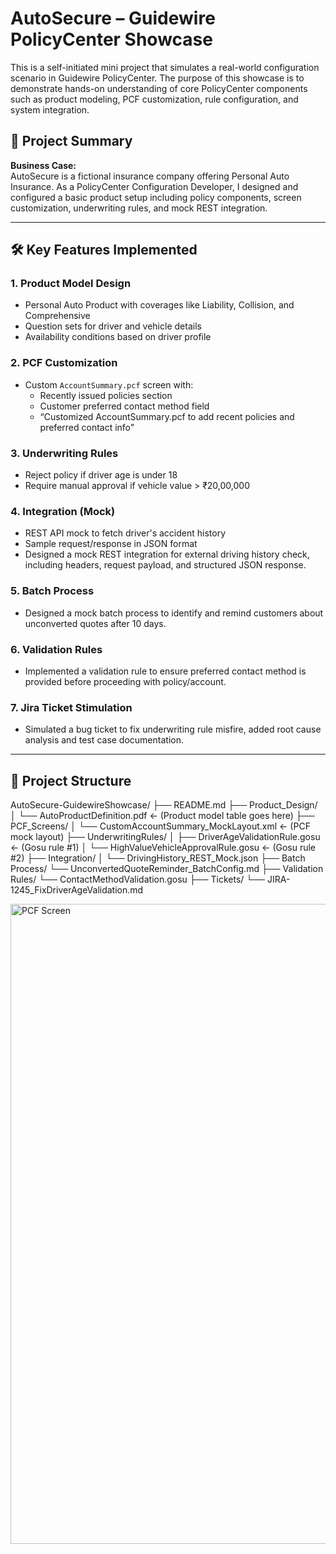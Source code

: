 # AutoSecure – Guidewire PolicyCenter Showcase

This is a self-initiated mini project that simulates a real-world configuration scenario in Guidewire PolicyCenter. The purpose of this showcase is to demonstrate hands-on understanding of core PolicyCenter components such as product modeling, PCF customization, rule configuration, and system integration.

## 📘 Project Summary

**Business Case:**  
AutoSecure is a fictional insurance company offering Personal Auto Insurance. As a PolicyCenter Configuration Developer, I designed and configured a basic product setup including policy components, screen customization, underwriting rules, and mock REST integration.

---

## 🛠️ Key Features Implemented

### 1. Product Model Design
- Personal Auto Product with coverages like Liability, Collision, and Comprehensive
- Question sets for driver and vehicle details
- Availability conditions based on driver profile

### 2. PCF Customization
- Custom `AccountSummary.pcf` screen with:
  - Recently issued policies section
  - Customer preferred contact method field
  -  “Customized AccountSummary.pcf to add recent policies and preferred contact info”

### 3. Underwriting Rules
- Reject policy if driver age is under 18
- Require manual approval if vehicle value > ₹20,00,000

### 4. Integration (Mock)
- REST API mock to fetch driver's accident history
- Sample request/response in JSON format
- Designed a mock REST integration for external driving history check, including headers, request payload, and structured JSON response.

### 5. Batch Process
- Designed a mock batch process to identify and remind customers about unconverted quotes after 10 days.

### 6. Validation Rules
- Implemented a validation rule to ensure preferred contact method is provided before proceeding with policy/account.

### 7. Jira Ticket Stimulation
- Simulated a bug ticket to fix underwriting rule misfire, added root cause analysis and test case documentation.
---

## 📂 Project Structure
AutoSecure-GuidewireShowcase/
├── README.md
├── Product_Design/
│   └── AutoProductDefinition.pdf  ← (Product model table goes here)
├── PCF_Screens/
│   └── CustomAccountSummary_MockLayout.xml  ← (PCF mock layout)
├── UnderwritingRules/
│   ├── DriverAgeValidationRule.gosu         ← (Gosu rule #1)
│   └── HighValueVehicleApprovalRule.gosu    ← (Gosu rule #2)
├── Integration/
│   └── DrivingHistory_REST_Mock.json
├── Batch Process/
    └── UnconvertedQuoteReminder_BatchConfig.md
├── Validation Rules/
    └── ContactMethodValidation.gosu
├── Tickets/
    └── JIRA-1245_FixDriverAgeValidation.md


<img width="1536" height="1024" alt="PCF Screen" src="https://github.com/user-attachments/assets/0c152509-4d17-4515-aa4f-685eddfcd156" />





